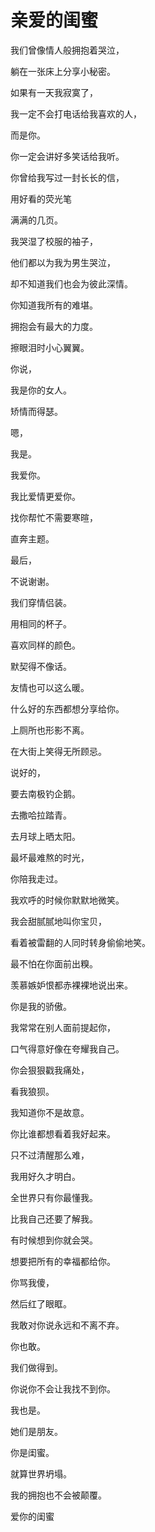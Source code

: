 # 亲爱的闺蜜

我们曾像情人般拥抱着哭泣， 

躺在一张床上分享小秘密。 

如果有一天我寂寞了， 

我一定不会打电话给我喜欢的人， 

而是你。 

你一定会讲好多笑话给我听。 

你曾给我写过一封长长的信， 

用好看的荧光笔 

满满的几页。 

我哭湿了校服的袖子， 

他们都以为我为男生哭泣， 

却不知道我们也会为彼此深情。 

你知道我所有的难堪。 

拥抱会有最大的力度。 

擦眼泪时小心翼翼。 

你说， 

我是你的女人。 

矫情而得瑟。 

嗯， 

我是。 

我爱你。 

我比爱情更爱你。 

找你帮忙不需要寒暄， 

直奔主题。 

最后， 

不说谢谢。 

我们穿情侣装。 

用相同的杯子。 

喜欢同样的颜色。 

默契得不像话。 

友情也可以这么暖。 

什么好的东西都想分享给你。 

上厕所也形影不离。 

在大街上笑得无所顾忌。 

说好的， 

要去南极钓企鹅。 

去撒哈拉踏青。 

去月球上晒太阳。 

最坏最难熬的时光， 

你陪我走过。 

我欢呼的时候你默默地微笑。 

我会甜腻腻地叫你宝贝， 

看着被雷翻的人同时转身偷偷地笑。 

最不怕在你面前出糗。 

羡慕嫉妒恨都赤裸裸地说出来。 

你是我的骄傲。 

我常常在别人面前提起你， 

口气得意好像在夸耀我自己。 

你会狠狠戳我痛处， 

看我狼狈。 

我知道你不是故意。 

你比谁都想看着我好起来。 

只不过清醒那么难， 

我用好久才明白。 

全世界只有你最懂我。 

比我自己还要了解我。 

有时候想到你就会哭。 

想要把所有的幸福都给你。 

你骂我傻， 

然后红了眼眶。 

我敢对你说永远和不离不弃。 

你也敢。 

我们做得到。 

你说你不会让我找不到你。 

我也是。 

她们是朋友。 

你是闺蜜。 

就算世界坍塌。 

我的拥抱也不会被颠覆。 

爱你的闺蜜